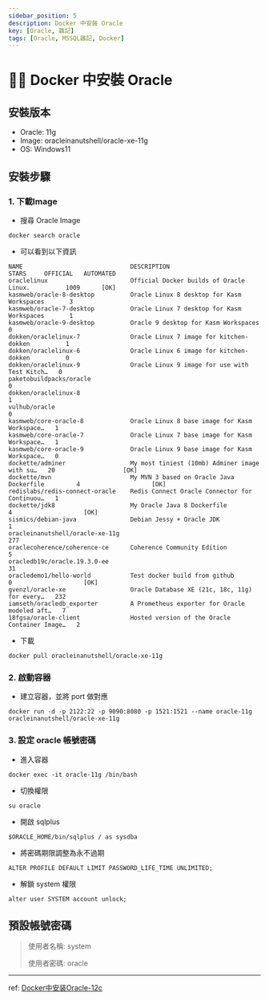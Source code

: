 ```yaml
---
sidebar_position: 5
description: Docker 中安裝 Oracle
key: [Oracle, 雜記]
tags: [Oracle, MSSQL雜記, Docker]
---
```


# 👩‍💻 Docker 中安裝 Oracle

## 安裝版本

- Oracle: 11g
- Image: oracleinanutshell/oracle-xe-11g
- OS: Windows11

## 安裝步驟

### 1. 下載Image

- 搜尋 Oracle Image

```shell
docker search oracle
```

- 可以看到以下資訊

```shell {20}
NAME                              DESCRIPTION                                      STARS     OFFICIAL   AUTOMATED
oraclelinux                       Official Docker builds of Oracle Linux.          1009      [OK]
kasmweb/oracle-8-desktop          Oracle Linux 8 desktop for Kasm Workspaces       3
kasmweb/oracle-7-desktop          Oracle Linux 7 desktop for Kasm Workspaces       1
kasmweb/oracle-9-desktop          Oracle 9 desktop for Kasm Workspaces             0
dokken/oraclelinux-7              Oracle Linux 7 image for kitchen-dokken          1
dokken/oraclelinux-6              Oracle Linux 6 image for kitchen-dokken          0
dokken/oraclelinux-9              Oracle Linux 9 image for use with Test Kitch…   0
paketobuildpacks/oracle                                                            0
dokken/oraclelinux-8                                                               1
vulhub/oracle                                                                      0
kasmweb/core-oracle-8             Oracle Linux 8 base image for Kasm Workspace…   1
kasmweb/core-oracle-7             Oracle Linux 7 base image for Kasm Workspace…   1
kasmweb/core-oracle-9             Oracle Linux 9 base image for Kasm Workspace…   0
dockette/adminer                  My most tiniest (10mb) Adminer image with su…   20                   [OK]
dockette/mvn                      My MVN 3 based on Oracle Java Dockerfile         4                    [OK]
redislabs/redis-connect-oracle    Redis Connect Oracle Connector for Continuou…   1
dockette/jdk8                     My Oracle Java 8 Dockerfile                      4                    [OK]
sismics/debian-java               Debian Jessy + Oracle JDK                        1
oracleinanutshell/oracle-xe-11g                                                    277
oraclecoherence/coherence-ce      Coherence Community Edition                      5
oracledb19c/oracle.19.3.0-ee                                                       31
oracledemo1/hello-world           Test docker build from github                    0                    [OK]
gvenzl/oracle-xe                  Oracle Database XE (21c, 18c, 11g) for every…   232
iamseth/oracledb_exporter         A Prometheus exporter for Oracle modeled aft…   7
18fgsa/oracle-client              Hosted version of the Oracle Container Image…   2
```

- 下載

```shell
docker pull oracleinanutshell/oracle-xe-11g
```

### 2. 啟動容器

- 建立容器，並將 port 做對應

```shell
docker run -d -p 2122:22 -p 9090:8080 -p 1521:1521 --name oracle-11g oracleinanutshell/oracle-xe-11g
```

### 3. 設定 oracle 帳號密碼

- 進入容器

```shell
docker exec -it oracle-11g /bin/bash
```

- 切換權限

```shell
su oracle
```

- 開啟 sqlplus

```shell
$ORACLE_HOME/bin/sqlplus / as sysdba
```

- 將密碼期限調整為永不過期

```shell
ALTER PROFILE DEFAULT LIMIT PASSWORD_LIFE_TIME UNLIMITED;
```

- 解鎖 system 權限

```shell
alter user SYSTEM account unlock;
```

## 預設帳號密碼

> 使用者名稱: system
>
> 使用者密碼: oracle

---

ref: [Docker中安装Oracle-12c](https://zhuanlan.zhihu.com/p/605595017)